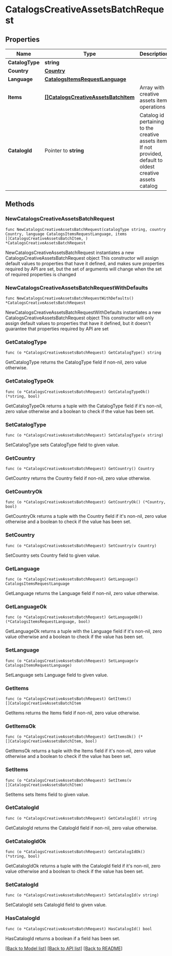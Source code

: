 # CatalogsCreativeAssetsBatchRequest

## Properties

Name | Type | Description | Notes
------------ | ------------- | ------------- | -------------
**CatalogType** | **string** |  | 
**Country** | [**Country**](Country.md) |  | 
**Language** | [**CatalogsItemsRequestLanguage**](CatalogsItemsRequestLanguage.md) |  | 
**Items** | [**[]CatalogsCreativeAssetsBatchItem**](CatalogsCreativeAssetsBatchItem.md) | Array with creative assets item operations | 
**CatalogId** | Pointer to **string** | Catalog id pertaining to the creative assets item. If not provided, default to oldest creative assets catalog | [optional] 

## Methods

### NewCatalogsCreativeAssetsBatchRequest

`func NewCatalogsCreativeAssetsBatchRequest(catalogType string, country Country, language CatalogsItemsRequestLanguage, items []CatalogsCreativeAssetsBatchItem, ) *CatalogsCreativeAssetsBatchRequest`

NewCatalogsCreativeAssetsBatchRequest instantiates a new CatalogsCreativeAssetsBatchRequest object
This constructor will assign default values to properties that have it defined,
and makes sure properties required by API are set, but the set of arguments
will change when the set of required properties is changed

### NewCatalogsCreativeAssetsBatchRequestWithDefaults

`func NewCatalogsCreativeAssetsBatchRequestWithDefaults() *CatalogsCreativeAssetsBatchRequest`

NewCatalogsCreativeAssetsBatchRequestWithDefaults instantiates a new CatalogsCreativeAssetsBatchRequest object
This constructor will only assign default values to properties that have it defined,
but it doesn't guarantee that properties required by API are set

### GetCatalogType

`func (o *CatalogsCreativeAssetsBatchRequest) GetCatalogType() string`

GetCatalogType returns the CatalogType field if non-nil, zero value otherwise.

### GetCatalogTypeOk

`func (o *CatalogsCreativeAssetsBatchRequest) GetCatalogTypeOk() (*string, bool)`

GetCatalogTypeOk returns a tuple with the CatalogType field if it's non-nil, zero value otherwise
and a boolean to check if the value has been set.

### SetCatalogType

`func (o *CatalogsCreativeAssetsBatchRequest) SetCatalogType(v string)`

SetCatalogType sets CatalogType field to given value.


### GetCountry

`func (o *CatalogsCreativeAssetsBatchRequest) GetCountry() Country`

GetCountry returns the Country field if non-nil, zero value otherwise.

### GetCountryOk

`func (o *CatalogsCreativeAssetsBatchRequest) GetCountryOk() (*Country, bool)`

GetCountryOk returns a tuple with the Country field if it's non-nil, zero value otherwise
and a boolean to check if the value has been set.

### SetCountry

`func (o *CatalogsCreativeAssetsBatchRequest) SetCountry(v Country)`

SetCountry sets Country field to given value.


### GetLanguage

`func (o *CatalogsCreativeAssetsBatchRequest) GetLanguage() CatalogsItemsRequestLanguage`

GetLanguage returns the Language field if non-nil, zero value otherwise.

### GetLanguageOk

`func (o *CatalogsCreativeAssetsBatchRequest) GetLanguageOk() (*CatalogsItemsRequestLanguage, bool)`

GetLanguageOk returns a tuple with the Language field if it's non-nil, zero value otherwise
and a boolean to check if the value has been set.

### SetLanguage

`func (o *CatalogsCreativeAssetsBatchRequest) SetLanguage(v CatalogsItemsRequestLanguage)`

SetLanguage sets Language field to given value.


### GetItems

`func (o *CatalogsCreativeAssetsBatchRequest) GetItems() []CatalogsCreativeAssetsBatchItem`

GetItems returns the Items field if non-nil, zero value otherwise.

### GetItemsOk

`func (o *CatalogsCreativeAssetsBatchRequest) GetItemsOk() (*[]CatalogsCreativeAssetsBatchItem, bool)`

GetItemsOk returns a tuple with the Items field if it's non-nil, zero value otherwise
and a boolean to check if the value has been set.

### SetItems

`func (o *CatalogsCreativeAssetsBatchRequest) SetItems(v []CatalogsCreativeAssetsBatchItem)`

SetItems sets Items field to given value.


### GetCatalogId

`func (o *CatalogsCreativeAssetsBatchRequest) GetCatalogId() string`

GetCatalogId returns the CatalogId field if non-nil, zero value otherwise.

### GetCatalogIdOk

`func (o *CatalogsCreativeAssetsBatchRequest) GetCatalogIdOk() (*string, bool)`

GetCatalogIdOk returns a tuple with the CatalogId field if it's non-nil, zero value otherwise
and a boolean to check if the value has been set.

### SetCatalogId

`func (o *CatalogsCreativeAssetsBatchRequest) SetCatalogId(v string)`

SetCatalogId sets CatalogId field to given value.

### HasCatalogId

`func (o *CatalogsCreativeAssetsBatchRequest) HasCatalogId() bool`

HasCatalogId returns a boolean if a field has been set.


[[Back to Model list]](../README.md#documentation-for-models) [[Back to API list]](../README.md#documentation-for-api-endpoints) [[Back to README]](../README.md)


